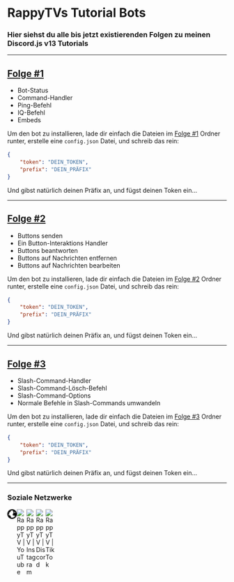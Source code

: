 # RappyTVs Tutorial Bots

### Hier siehst du alle bis jetzt existierenden Folgen zu meinen Discord.js v13 Tutorials

---

## [Folge #1](https://youtu.be/4Zfi7j9L35Q)

- Bot-Status
- Command-Handler
- Ping-Befehl
- IQ-Befehl
- Embeds

Um den bot zu installieren, lade dir einfach die Dateien im [Folge #1](https://github.com/RappyTV/tutorial/tree/master/Folge%20%231) Ordner runter, erstelle eine `config.json` Datei, und schreib das rein:
```json
{
    "token": "DEIN_TOKEN",
    "prefix": "DEIN_PRÄFIX"
}
```
Und gibst natürlich deinen Präfix an, und fügst deinen Token ein...

---

## [Folge #2](https://youtu.be/4Zfi7j9L35Q)

- Buttons senden
- Ein Button-Interaktions Handler
- Buttons beantworten
- Buttons auf Nachrichten entfernen
- Buttons auf Nachrichten bearbeiten

Um den bot zu installieren, lade dir einfach die Dateien im [Folge #2](https://github.com/RappyTV/tutorial/tree/master/Folge%20%232) Ordner runter, erstelle eine `config.json` Datei, und schreib das rein:
```json
{
    "token": "DEIN_TOKEN",
    "prefix": "DEIN_PRÄFIX"
}
```
Und gibst natürlich deinen Präfix an, und fügst deinen Token ein...

---

## [Folge #3][youtube]

- Slash-Command-Handler
- Slash-Command-Lösch-Befehl
- Slash-Command-Options
- Normale Befehle in Slash-Commands umwandeln

Um den bot zu installieren, lade dir einfach die Dateien im [Folge #3](https://github.com/RappyTV/tutorial/tree/master/Folge%20%233) Ordner runter, erstelle eine `config.json` Datei, und schreib das rein:
```json
{
    "token": "DEIN_TOKEN",
    "prefix": "DEIN_PRÄFIX"
}
```
Und gibst natürlich deinen Präfix an, und fügst deinen Token ein...

---

### Soziale Netzwerke

[<img align="left" alt="RappyTV | Website" width="22px" src="https://raw.githubusercontent.com/iconic/open-iconic/master/svg/globe.svg" />][website]
[<img align="left" alt="RappyTV | YouTube" width="22px" src="https://cdn.jsdelivr.net/npm/simple-icons@v3/icons/youtube.svg" />][youtube]
[<img align="left" alt="RappyTV | Instagram" width="22px" src="https://cdn.jsdelivr.net/npm/simple-icons@v3/icons/instagram.svg" />][instagram]
[<img align="left" alt="RappyTV | Discord" width="22px" src="https://cdn.jsdelivr.net/npm/simple-icons@v3/icons/discord.svg" />][dcServer]
[<img align="left" alt="RappyTV | TikTok" width="22px" src="https://cdn.jsdelivr.net/npm/simple-icons@v3/icons/tiktok.svg" />][tiktok]

[website]: https://rappytv.com/
[youtube]: https://youtube.com/c/RappyTVTutorials
[instagram]: https://instagram.com/rappyytv
[dcbotplaylist]: https://youtube.com/playlist?list=PL-NddfqjbJVZ2-CGquW0I42J9IGUkXq12
[dcServer]: https://rappytv.com/server
[dcBot]: https://rappytv.com/bot
[tiktok]: https://tiktok.com/@rappytv
